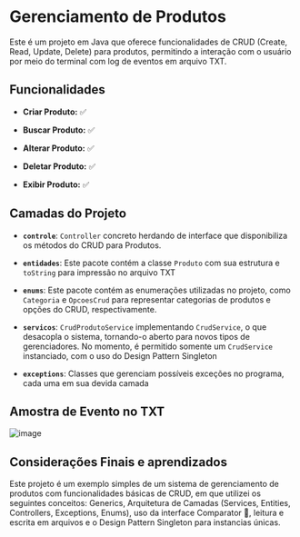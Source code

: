 # Gerenciamento de Produtos

Este é um projeto em Java que oferece funcionalidades de CRUD (Create, Read, Update, Delete) para produtos, permitindo a interação com o usuário por meio do terminal com log de eventos em arquivo TXT.

## Funcionalidades

- **Criar Produto:** ✅

- **Buscar Produto:** ✅ 


- **Alterar Produto:** ✅

- **Deletar Produto:** ✅

- **Exibir Produto:** ✅

## Camadas do Projeto

- **`controle`**: `Controller` concreto herdando de interface que disponibiliza os métodos do CRUD para Produtos.

- **`entidades`**: Este pacote contém a classe `Produto` com sua estrutura e `toString` para impressão no arquivo TXT

- **`enums`**: Este pacote contém as enumerações utilizadas no projeto, como `Categoria` e `OpcoesCrud` para representar categorias de produtos e opções do CRUD, respectivamente.

- **`servicos`**: `CrudProdutoService` implementando `CrudService`, o que desacopla o sistema, tornando-o aberto para novos tipos de gerenciadores. No momento, é permitido somente um `CrudService` instanciado, com o uso do Design Pattern Singleton

- **`exceptions`**: Classes que gerenciam possíveis exceções no programa, cada uma em sua devida camada

## Amostra de Evento no TXT
![image](https://github.com/RayanArgolo03/crud-produtos-console-java/assets/113947677/ab6fbddf-5086-4ed3-b186-538dea781370)

## Considerações Finais e aprendizados

Este projeto é um exemplo simples de um sistema de gerenciamento de produtos com funcionalidades básicas de CRUD, em que utilizei os seguintes conceitos:  Generics, Arquitetura de Camadas (Services, Entities, Controllers, Exceptions, Enums), uso da interface Comparator 🚧, leitura e escrita em arquivos e o Design Pattern Singleton para instancias únicas.
